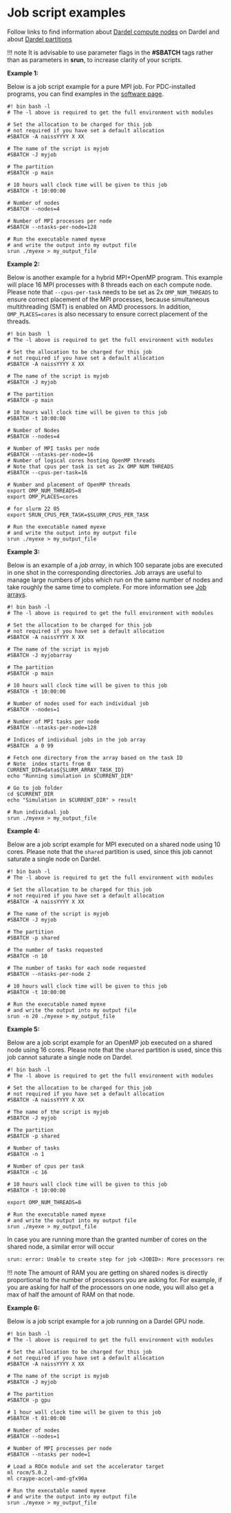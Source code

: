 

# Job script examples

Follow links to find information about [Dardel compute nodes](job_scheduling.md#dardel-compute-nodes) on Dardel and about [Dardel partitions](job_scheduling.md#dardel-partitions)

!!! note 
    It is advisable to use parameter flags in the **#SBATCH** tags rather than as parameters in **srun**,
    to increase clarity of your scripts.

**Example 1:**

Below is a job script example for a pure MPI job. For PDC-installed programs, you can find examples in the [software page](https://www.pdc.kth.se/software).

```text
#! bin bash -l
# The -l above is required to get the full environment with modules

# Set the allocation to be charged for this job
# not required if you have set a default allocation
#SBATCH -A naissYYYY X XX

# The name of the script is myjob
#SBATCH -J myjob

# The partition
#SBATCH -p main

# 10 hours wall clock time will be given to this job
#SBATCH -t 10:00:00

# Number of nodes
#SBATCH --nodes=4

# Number of MPI processes per node
#SBATCH --ntasks-per-node=128

# Run the executable named myexe
# and write the output into my output file
srun ./myexe > my_output_file
```

**Example 2:**

Below is another example for a hybrid MPI+OpenMP program. This example will place 16 MPI processes with 8 threads each on each compute node. Please note that `--cpus-per-task` needs to be set as 2x `OMP_NUM_THREADS` to ensure correct placement of the MPI processes, because simultaneous multithreading (SMT) is enabled on AMD processors. In addition, `OMP_PLACES=cores` is also necessary to ensure correct placement of the threads.

```text
#! bin bash  l
# The -l above is required to get the full environment with modules

# Set the allocation to be charged for this job
# not required if you have set a default allocation
#SBATCH -A naissYYYY X XX

# The name of the script is myjob
#SBATCH -J myjob

# The partition
#SBATCH -p main

# 10 hours wall clock time will be given to this job
#SBATCH -t 10:00:00

# Number of Nodes
#SBATCH --nodes=4

# Number of MPI tasks per node
#SBATCH --ntasks-per-node=16
# Number of logical cores hosting OpenMP threads
# Note that cpus per task is set as 2x OMP NUM THREADS
#SBATCH --cpus-per-task=16

# Number and placement of OpenMP threads
export OMP_NUM_THREADS=8
export OMP_PLACES=cores

# for slurm 22 05
export SRUN_CPUS_PER_TASK=$SLURM_CPUS_PER_TASK

# Run the executable named myexe
# and write the output into my output file
srun ./myexe > my_output_file
```

**Example 3:**

Below is an example of a *job array*, in which 100 separate jobs are
executed in one shot in the corresponding directories.
Job arrays are useful to manage large numbers of jobs which run on the
same number of nodes and take roughly the same time to complete.
For more information see [Job arrays](job_arrays.md#job-arrays).

```text
#! bin bash -l
# The -l above is required to get the full environment with modules

# Set the allocation to be charged for this job
# not required if you have set a default allocation
#SBATCH -A naissYYYY X XX

# The name of the script is myjob
#SBATCH -J myjobarray

# The partition
#SBATCH -p main

# 10 hours wall clock time will be given to this job
#SBATCH -t 10:00:00

# Number of nodes used for each individual job
#SBATCH --nodes=1

# Number of MPI tasks per node
#SBATCH --ntasks-per-node=128

# Indices of individual jobs in the job array
#SBATCH  a 0 99

# Fetch one directory from the array based on the task ID
# Note  index starts from 0
CURRENT_DIR=data${SLURM_ARRAY_TASK_ID}
echo "Running simulation in $CURRENT_DIR"

# Go to job folder
cd $CURRENT_DIR
echo "Simulation in $CURRENT_DIR" > result

# Run individual job
srun ./myexe > my_output_file
```

**Example 4:**

Below are a job script example for MPI executed on a shared node using 10 cores.
Please note that the `shared` partition is used, since this job cannot saturate
a single node on Dardel.

```text
#! bin bash -l
# The -l above is required to get the full environment with modules

# Set the allocation to be charged for this job
# not required if you have set a default allocation
#SBATCH -A naissYYYY X XX

# The name of the script is myjob
#SBATCH -J myjob

# The partition
#SBATCH -p shared

# The number of tasks requested
#SBATCH -n 10

# The number of tasks for each node requested
#SBATCH --ntasks-per-node 2

# 10 hours wall clock time will be given to this job
#SBATCH -t 10:00:00

# Run the executable named myexe
# and write the output into my output file
srun -n 20 ./myexe > my_output_file
```

**Example 5:**

Below are a job script example for an OpenMP job executed on a shared node using 16 cores.
Please note that the `shared` partition is used, since this job cannot saturate
a single node on Dardel.

```text
#! bin bash -l
# The -l above is required to get the full environment with modules

# Set the allocation to be charged for this job
# not required if you have set a default allocation
#SBATCH -A naissYYYY X XX

# The name of the script is myjob
#SBATCH -J myjob

# The partition
#SBATCH -p shared

# Number of tasks
#SBATCH -n 1

# Number of cpus per task
#SBATCH -c 16

# 10 hours wall clock time will be given to this job
#SBATCH -t 10:00:00

export OMP_NUM_THREADS=8

# Run the executable named myexe
# and write the output into my output file
srun ./myexe > my_output_file
```

In case you are running more than the granted number of cores on the shared node, a similar
error will occur

```default
srun: error: Unable to create step for job <JOBID>: More processors requested than permitted
```

!!! note
    The amount of RAM you are getting on shared nodes is directly proportional to the number of processors you are asking for.
    For example, if you are asking for half of the processors on one node, you will also get a max of half the amount of RAM on that node.

**Example 6:**

Below is a job script example for a job running on a Dardel GPU node.

```text
#! bin bash -l
# The -l above is required to get the full environment with modules

# Set the allocation to be charged for this job
# not required if you have set a default allocation
#SBATCH -A naissYYYY X XX

# The name of the script is myjob
#SBATCH -J myjob

# The partition
#SBATCH -p gpu

# 1 hour wall clock time will be given to this job
#SBATCH -t 01:00:00

# Number of nodes
#SBATCH --nodes=1

# Number of MPI processes per node
#SBATCH --ntasks per node=1

# Load a ROCm module and set the accelerator target
ml rocm/5.0.2
ml craype-accel-amd-gfx90a

# Run the executable named myexe
# and write the output into my output file
srun ./myexe > my_output_file
```
